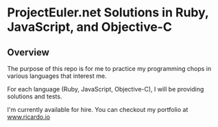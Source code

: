# ProjectEuler.net Solutions in Ruby, JavaScript, and Objective-C

## Overview
The purpose of this repo is for me to practice my programming chops in various languages that interest me.  

For each language (Ruby, JavaScript, Objective-C), I will be providing solutions and tests.  

I'm currently available for hire. You can checkout my portfolio at www.ricardo.io
